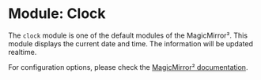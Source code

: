 # Module: Clock

The `clock` module is one of the default modules of the MagicMirror².
This module displays the current date and time. The information will be updated realtime.

For configuration options, please check the [MagicMirror² documentation](https://docs.magicmirror.builders/modules/clock.html).
